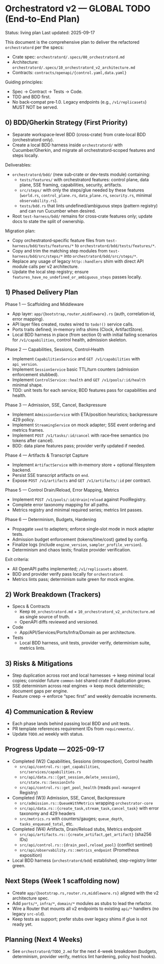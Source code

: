 # Orchestratord v2 — GLOBAL TODO (End‑to‑End Plan)

Status: living plan
Last updated: 2025-09-17

This document is the comprehensive plan to deliver the refactored `orchestratord` per the specs:
- Crate spec: `orchestratord/.specs/00_orchestratord.md`
- Architecture: `orchestratord/.specs/10_orchestratord_v2_architecture.md`
- Contracts: `contracts/openapi/{control.yaml,data.yaml}`

Guiding principles:
- Spec → Contract → Tests → Code.
- TDD and BDD first.
- No back‑compat pre‑1.0. Legacy endpoints (e.g., `/v1/replicasets`) MUST NOT be served.

## 0) BDD/Gherkin Strategy (First Priority)
- Separate workspace‑level BDD (cross‑crate) from crate‑local BDD (orchestratord only).
- Create a local BDD harness inside `orchestratord/` with Cucumber/Gherkin, and migrate all orchestratord‑scoped features and steps locally.

Deliverables:
- `orchestratord/bdd/` (new sub‑crate or dev‑tests module) containing:
  - `tests/features/` with orchestratord features: control plane, data plane, SSE framing, capabilities, security, artifacts.
  - `src/steps/` with only the steps/glue needed by these features (`world.rs`, `control_plane.rs`, `data_plane.rs`, `security.rs`, minimal `observability.rs`).
  - `tests/bdd.rs` that lints undefined/ambiguous steps (pattern registry) and can run Cucumber when desired.
- Root `test-harness/bdd/` remains for cross‑crate features only; update docs to state the split of ownership.

Migration plan:
- Copy orchestratord‑specific feature files from `test-harness/bdd/tests/features/*` to `orchestratord/bdd/tests/features/*`.
- Copy and trim the matching step modules from `test-harness/bdd/src/steps/*` into `orchestratord/bdd/src/steps/*`.
- Replace any usage of legacy `http::handlers` shim with direct API module calls per v2 architecture.
- Update the local step registry; ensure `features_have_no_undefined_or_ambiguous_steps` passes locally.

## 1) Phased Delivery Plan

Phase 1 — Scaffolding and Middleware
- App layer: `app/{bootstrap,router,middleware}.rs` (auth, correlation‑id, error mapping).
- API layer files created, routes wired to `todo!()` service calls.
- Ports traits defined; in‑memory infra shims (Clock, ArtifactStore).
- Local BDD harness in place (from section 0) with initial failing scenarios for `/v1/capabilities`, control health, admission skeleton.

Phase 2 — Capabilities, Sessions, Control‑Health
- Implement `CapabilitiesService` and `GET /v1/capabilities` with `api_version`.
- Implement `SessionService` basic TTL/turn counters (admission enforcement stubbed).
- Implement `ControlService::health` and `GET /v1/pools/:id/health` minimal shape.
- TDD: unit tests for each service; BDD features pass for capabilities and health.

Phase 3 — Admission, SSE, Cancel, Backpressure
- Implement `AdmissionService` with ETA/position heuristics; backpressure 429 policy.
- Implement `StreamingService` on mock adapter; SSE event ordering and metrics frames.
- Implement `POST /v1/tasks/:id/cancel` with race‑free semantics (no tokens after cancel).
- BDD: data plane features pass; provider verify updated if needed.

Phase 4 — Artifacts & Transcript Capture
- Implement `ArtifactService` with in‑memory store + optional filesystem backend.
- Persist SSE transcript artifacts on `end`.
- Expose `POST /v1/artifacts` and `GET /v1/artifacts/:id` per contract.

Phase 5 — Control Drain/Reload, Error Mapping, Metrics
- Implement `POST /v1/pools/:id/drain|reload` against PoolRegistry.
- Complete error taxonomy mapping for all paths.
- Metrics registry and minimal required series; metrics lint passes.

Phase 6 — Determinism, Budgets, Hardening
- Propagate `seed` to adapters; enforce single‑slot mode in mock adapter tests.
- Admission budget enforcement (tokens/time/cost) gated by config.
- Finalize logs (include `engine_version`, `sampler_profile_version`).
- Determinism and chaos tests; finalize provider verification.

Exit criteria:
- All OpenAPI paths implemented; `/v1/replicasets` absent.
- BDD and provider verify pass locally for `orchestratord`.
- Metrics lints pass; determinism suite green for mock engine.

## 2) Work Breakdown (Trackers)
- Specs & Contracts
  - Keep `00_orchestratord.md` + `10_orchestratord_v2_architecture.md` as single source of truth.
  - OpenAPI diffs reviewed and versioned.
- Code
  - App/API/Services/Ports/Infra/Domain as per architecture.
- Tests
  - Local BDD harness, unit tests, provider verify, determinism suite, metrics lints.

## 3) Risks & Mitigations
- Step duplication across root and local harnesses → keep minimal local copies; consider future `common-bdd` shared crate if duplication grows.
- SSE determinism across real engines → keep mock deterministic; document gaps per engine.
- Feature creep → enforce “spec first” and weekly demoable increments.

## 4) Communication & Review
- Each phase lands behind passing local BDD and unit tests.
- PR template references requirement IDs from `requirements/`.
- Update `TODO.md` weekly with status.

## Progress Update — 2025-09-17
- Completed (W2) Capabilities, Sessions (introspection), Control health
  - `src/api/control.rs::get_capabilities`, `src/services/capabilities.rs`
  - `src/api/data.rs::{get_session,delete_session}`, `src/state.rs::SessionInfo`
  - `src/api/control.rs::get_pool_health` (reads `pool-managerd` Registry)
- Completed (W3) Admission, SSE, Cancel, Backpressure
  - `src/admission.rs::QueueWithMetrics` wrapping `orchestrator-core`
  - `src/api/data.rs::{create_task,stream_task,cancel_task}` with error taxonomy and 429 headers
  - `src/metrics.rs` with counters/gauges; `queue_depth`, `tasks_enqueued_total`, etc.
- Completed (W4) Artifacts, Drain/Reload stubs, Metrics endpoint
  - `src/api/artifacts.rs::{create_artifact,get_artifact}` (sha256 IDs)
  - `src/api/control.rs::{drain_pool,reload_pool}` (conflict sentinel)
  - `src/api/observability.rs::metrics_endpoint` (Prometheus exposition)
- Local BDD harness (`orchestratord/bdd`) established; step-registry linter green.

## Next Steps (Week 1 scaffolding now)
- Create `app/{bootstrap.rs,router.rs,middleware.rs}` aligned with the v2 architecture spec.
- Add `ports/*`, `infra/*`, `domain/*` modules as stubs to lead the refactor.
- Wire a Router that mounts all v2 endpoints to existing `api/*` handlers (no legacy `src-old`).
- Keep tests as support; prefer stubs over legacy shims if glue is not ready yet.

## Planning (Next 4 Weeks)
- See `orchestratord/TODO_2.md` for the next 4-week breakdown (budgets, determinism, provider verify, metrics lint hardening, policy host hooks).
